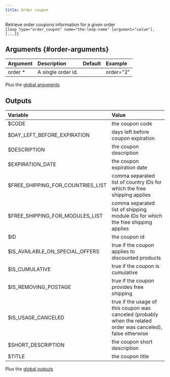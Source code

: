 ```yaml
---
title: Order coupon
---
```


Retrieve order coupons information for a given order   
`{loop type="order_coupon" name="the-loop-name" [argument="value"], [...]}`

## Arguments {#order-arguments}

| Argument | Description         | Default | Example    |
|----------|:--------------------|:-------:|:-----------|
| order *  | A single order id.  |         | order="2"  |

Plus the [global arguments](./global_arguments) 

## Outputs

| Variable                          | Value                                                                                                         |
|:----------------------------------|:--------------------------------------------------------------------------------------------------------------|
| $CODE                             | the coupon code                                                                                               |
| $DAY_LEFT_BEFORE_EXPIRATION       | days left before coupon expiration                                                                            |
| $DESCRIPTION                      | the coupon description                                                                                        |
| $EXPIRATION_DATE                  | the coupon expiration date                                                                                    |
| $FREE_SHIPPING_FOR_COUNTRIES_LIST | comma separated list of country IDs for which the free shipping applies                                       |
| $FREE_SHIPPING_FOR_MODULES_LIST   | comma separated list of shipping module IDs for which the free shipping applies                               |
| $ID                               | the coupon id                                                                                                 |
| $IS_AVAILABLE_ON_SPECIAL_OFFERS   | true if the coupon applies to discounted products                                                             |
| $IS_CUMULATIVE                    | true if the coupon is cumulative                                                                              |
| $IS_REMOVING_POSTAGE              | true if the coupon provides free shipping                                                                     |
| $IS_USAGE_CANCELED                | true if the usage of this coupon was canceled (probably when the related order was canceled), false otherwise |
| $SHORT_DESCRIPTION                | the coupon short description                                                                                  |
| $TITLE                            | the coupon title                                                                                              |

Plus the [global outputs](./global_arguments)
